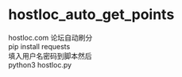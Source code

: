 # hostloc_auto_get_points
hostloc.com 论坛自动刷分  
pip install requests  
填入用户名密码到脚本然后  
python3 hostloc.py

